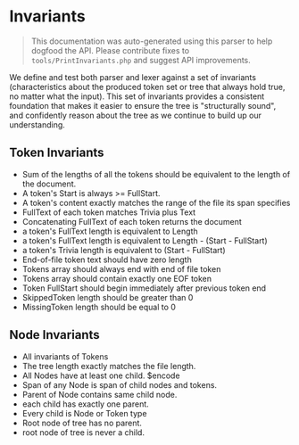# Invariants
> This documentation was auto-generated using this parser to help dogfood the API. Please contribute
 fixes to `tools/PrintInvariants.php` and suggest API improvements.

We define and test both parser and lexer against a set of invariants (characteristics
about the produced token set or tree that always hold true, no matter what the input). This set of invariants provides
a consistent foundation that makes it easier to ensure the tree is "structurally sound", and confidently
reason about the tree as we continue to build up our understanding.

## Token Invariants
- Sum of the lengths of all the tokens should be equivalent to the length of the document.
- A token's Start is always >= FullStart.
- A token's content exactly matches the range of the file its span specifies
- FullText of each token matches Trivia plus Text
- Concatenating FullText of each token returns the document
- a token's FullText length is equivalent to Length
- a token's FullText length is equivalent to Length - (Start - FullStart)
- a token's Trivia length is equivalent to (Start - FullStart)
- End-of-file token text should have zero length
- Tokens array should always end with end of file token
- Tokens array should contain exactly one EOF token
- Token FullStart should begin immediately after previous token end
- SkippedToken length should be greater than 0
- MissingToken length should be equal to 0

## Node Invariants
- All invariants of Tokens
- The tree length exactly matches the file length.
- All Nodes have at least one child. $encode
- Span of any Node is span of child nodes and tokens.
- Parent of Node contains same child node.
- each child has exactly one parent.
- Every child is Node or Token type
- Root node of tree has no parent.
- root node of tree is never a child.
